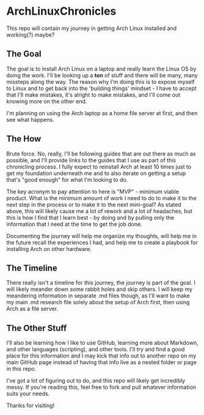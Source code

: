 # ArchLinuxChronicles
This repo will contain my journey in getting Arch Linux installed and working(?) maybe?



## The Goal

The goal is to install Arch Linux on a laptop and really learn the Linux OS by doing the work. I'll be looking up a **ton** of stuff and there will be many, many missteps along the way. The reason why I'm doing this is to expose myself to Linux and to get back into the 'building things' mindset - I have to accept that I'll make mistakes, it's alright to make mistakes, and I'll come out knowing more on the other end.

I'm planning on using the Arch laptop as a home file server at first, and then see what happens. 

## The How

Brute force. No, really, I'll be following guides that are out there as much as possible, and I'll provide links to the guides that I use as part of this chronicling process. I fully expect to reinstall Arch at least 10 times just to get my foundation underneath me and to also iterate on getting a setup that's "good enough" for what I'm looking to do.

The key acronym to pay attention to here is "MVP" - minimum viable product. What is the minimum amount of work I need to do to make it to the next step in the process or to make it to the next mini-goal? As stated above, this will likely cause me a lot of rework and a lot of headaches, but this is how I find that I learn best - by doing and by pulling only the information that I need at the time to get the job done. 

Documenting the journey will help me organize my thoughts, will help me in the future recall the experiences I had, and help me to create a playbook for installing Arch on other hardware.

## The Timeline

There really isn't a timeline for this journey, the journey is part of the goal. I will likely meander down some rabbit holes and skip others. I will keep my meandering information in separate .md files though, as I'll want to make my main .md research file solely about the setup of Arch first, then using Arch as a file server. 

## The Other Stuff

I'll also be learning how I like to use GitHub, learning more about Markdown, and other languages (scripting), and other tools. I'll try and find a good place for this information and I may kick that info out to another repo on my main GitHub page instead of having that info live as a nested folder or page in this repo. 

I've got a lot of figuring out to do, and this repo will likely get incredibly messy. If you're reading this, feel free to fork and pull whatever information suits your needs.

Thanks for visiting!
